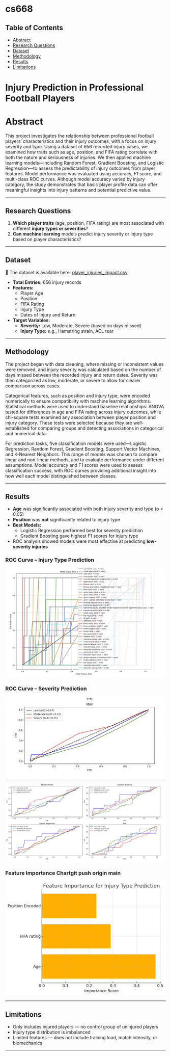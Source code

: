 # cs668

## Table of Contents
- [Abstract](#abstract)
- [Research Questions](#research-questions)
- [Dataset](#dataset)
- [Methodology](#methodology)
- [Results](#results)
- [Limitations](#limitations)

# Injury Prediction in Professional Football Players

# Abstract
This project investigates the relationship between professional football players’ characteristics and their injury outcomes, with a focus on injury severity and type. Using a dataset of 656 recorded injury cases, we examined how traits such as age, position, and FIFA rating correlate with both the nature and seriousness of injuries. We then applied machine learning models—including Random Forest, Gradient Boosting, and Logistic Regression—to assess the predictability of injury outcomes from player features. Model performance was evaluated using accuracy, F1 score, and multi-class ROC curves. Although model accuracy varied by injury category, the study demonstrates that basic player profile data can offer meaningful insights into injury patterns and potential predictive value.

---

## Research Questions

1. **Which player traits** (age, position, FIFA rating) are most associated with different **injury types or severities**?
2. **Can machine learning** models predict injury severity or injury type based on player characteristics?

---

## Dataset
📂 The dataset is available here: [player_injuries_impact.csv](./player_injuries_impact.csv)

- **Total Entries:** 656 injury records
- **Features:**  
  - Player Age  
  - Position  
  - FIFA Rating  
  - Injury Type  
  - Dates of Injury and Return
- **Target Variables:**
  - **Severity:** Low, Moderate, Severe (based on days missed)
  - **Injury Type:** e.g., Hamstring strain, ACL tear

---

## Methodology

The project began with data cleaning, where missing or inconsistent values were removed, and injury severity was calculated based on the number of days missed between the recorded injury and return dates. Severity was then categorized as low, moderate, or severe to allow for clearer comparison across cases.

Categorical features, such as position and injury type, were encoded numerically to ensure compatibility with machine learning algorithms. Statistical methods were used to understand baseline relationships: ANOVA tested for differences in age and FIFA rating across injury outcomes, while chi-square tests examined any association between player position and injury category. These tests were selected because they are well-established for comparing groups and detecting associations in categorical and numerical data.

For prediction tasks, five classification models were used—Logistic Regression, Random Forest, Gradient Boosting, Support Vector Machines, and K-Nearest Neighbors. This range of models was chosen to compare linear and non-linear methods, and to evaluate performance under different assumptions. Model accuracy and F1 scores were used to assess classification success, with ROC curves providing additional insight into how well each model distinguished between classes.

---

## Results

- **Age** was significantly associated with both injury severity and type (p < 0.05)
- **Position** was **not** significantly related to injury type
- **Best Models:**
  - Logistic Regression performed best for severity prediction
  - Gradient Boosting gave highest F1 scores for injury type
- ROC analysis showed models were most effective at predicting **low-severity injuries**

### ROC Curve – Injury Type Prediction
![ROC Curve Injury Type](./Injury%20Type%20Prediction.png)

### ROC Curve – Severity Prediction
![ROC Curve Severity](./Curves2.png)
![ROC Curve Severity](./Curves1.png)

### Feature Importance Chartgit push origin main

![Feature Importance](./chart.png)


---

## Limitations

- Only includes injured players — no control group of uninjured players
- Injury type distribution is imbalanced
- Limited features — does not include training load, match intensity, or biomechanics

---